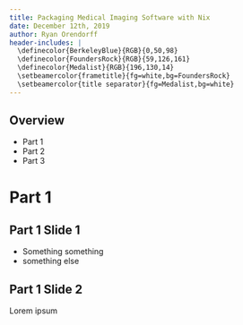 ```yaml
---
title: Packaging Medical Imaging Software with Nix
date: December 12th, 2019
author: Ryan Orendorff
header-includes: |
  \definecolor{BerkeleyBlue}{RGB}{0,50,98}
  \definecolor{FoundersRock}{RGB}{59,126,161}
  \definecolor{Medalist}{RGB}{196,130,14}
  \setbeamercolor{frametitle}{fg=white,bg=FoundersRock}
  \setbeamercolor{title separator}{fg=Medalist,bg=white}
---
```


Overview
--------

- Part 1
- Part 2
- Part 3


Part 1
======

Part 1 Slide 1
--------------

- Something something
- something else


Part 1 Slide 2
--------------

Lorem ipsum
